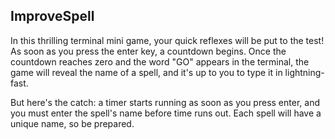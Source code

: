 ## ImproveSpell

In this thrilling terminal mini game, your quick reflexes will be put to the test! As soon as you press the enter key, a countdown begins. 
Once the countdown reaches zero and the word "GO" appears in the terminal, the game will reveal the name of a spell, 
and it's up to you to type it in lightning-fast.

But here's the catch: a timer starts running as soon as you press enter, and you must enter the spell's name before time runs out. 
Each spell will have a unique name, so be prepared.
